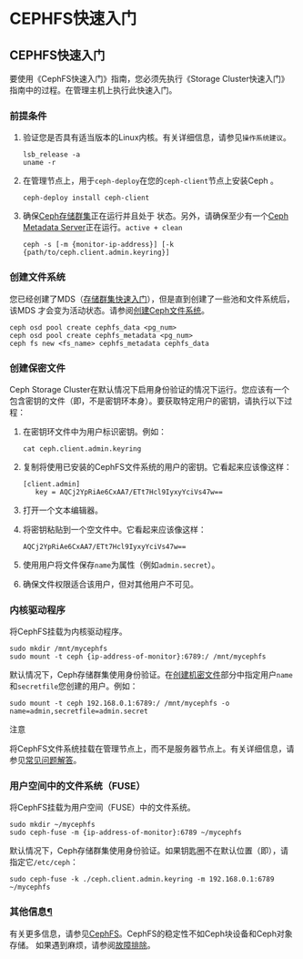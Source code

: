 # CEPHFS快速入门

## CEPHFS快速入门

要使用《CephFS快速入门》指南，您必须先执行《Storage Cluster快速入门》指南中的过程。在管理主机上执行此快速入门。

### 前提条件

1. 验证您是否具有适当版本的Linux内核。有关详细信息，请参见`操作系统建议`。

   ```text
   lsb_release -a
   uname -r
   ```

2. 在管理节点上，用于`ceph-deploy`在您的`ceph-client`节点上安装Ceph 。

   ```text
   ceph-deploy install ceph-client
   ```

3. 确保[Ceph存储群集](https://docs.ceph.com/docs/nautilus/glossary/#term-ceph-storage-cluster)正在运行并且处于 状态。另外，请确保至少有一个[Ceph Metadata Server](https://docs.ceph.com/docs/nautilus/glossary/#term-ceph-metadata-server)正在运行。`active + clean`

   ```text
   ceph -s [-m {monitor-ip-address}] [-k {path/to/ceph.client.admin.keyring}]
   ```

### 创建文件系统

您已经创建了MDS（[存储群集快速入门](https://docs.ceph.com/docs/nautilus/start/quick-ceph-deploy)），但是直到创建了一些池和文件系统后，该MDS 才会变为活动状态。请参阅[创建Ceph文件系统](https://docs.ceph.com/docs/nautilus/cephfs/createfs/)。

```text
ceph osd pool create cephfs_data <pg_num>
ceph osd pool create cephfs_metadata <pg_num>
ceph fs new <fs_name> cephfs_metadata cephfs_data
```

### 创建保密文件

Ceph Storage Cluster在默认情况下启用身份验证的情况下运行。您应该有一个包含密钥的文件（即，不是密钥环本身）。要获取特定用户的密钥，请执行以下过程：

1. 在密钥环文件中为用户标识密钥。例如：

   ```text
   cat ceph.client.admin.keyring
   ```

2. 复制将使用已安装的CephFS文件系统的用户的密钥。它看起来应该像这样：

   ```text
   [client.admin]
      key = AQCj2YpRiAe6CxAA7/ETt7Hcl9IyxyYciVs47w==
   ```

3. 打开一个文本编辑器。
4. 将密钥粘贴到一个空文件中。它看起来应该像这样：

   ```text
   AQCj2YpRiAe6CxAA7/ETt7Hcl9IyxyYciVs47w==
   ```

5. 使用用户将文件保存`name`为属性（例如`admin.secret`）。
6. 确保文件权限适合该用户，但对其他用户不可见。

### 内核驱动程序

将CephFS挂载为内核驱动程序。

```text
sudo mkdir /mnt/mycephfs
sudo mount -t ceph {ip-address-of-monitor}:6789:/ /mnt/mycephfs
```

默认情况下，Ceph存储群集使用身份验证。在[创建机密文件](https://docs.ceph.com/docs/nautilus/start/quick-cephfs/#create-a-secret-file)部分中指定用户`name` 和`secretfile`您创建的用户。例如：

```text
sudo mount -t ceph 192.168.0.1:6789:/ /mnt/mycephfs -o name=admin,secretfile=admin.secret
```

注意 

将CephFS文件系统挂载在管理节点上，而不是服务器节点上。有关详细信息，请参见[常见问题解答](http://wiki.ceph.com/How_Can_I_Give_Ceph_a_Try)。

### 用户空间中的文件系统（FUSE）

将CephFS挂载为用户空间（FUSE）中的文件系统。

```text
sudo mkdir ~/mycephfs
sudo ceph-fuse -m {ip-address-of-monitor}:6789 ~/mycephfs
```

默认情况下，Ceph存储群集使用身份验证。如果钥匙圈不在默认位置（即），请指定它`/etc/ceph`：

```text
sudo ceph-fuse -k ./ceph.client.admin.keyring -m 192.168.0.1:6789 ~/mycephfs
```

### 其他信息[¶](https://docs.ceph.com/docs/nautilus/start/quick-cephfs/#additional-information)

有关更多信息，请参见[CephFS](https://docs.ceph.com/docs/nautilus/cephfs/)。CephFS的稳定性不如Ceph块设备和Ceph对象存储。 如果遇到麻烦，请参阅[故障排除](https://docs.ceph.com/docs/nautilus/cephfs/troubleshooting)。


